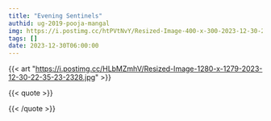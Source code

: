 ```yaml
---
title: "Evening Sentinels"
authid: ug-2019-pooja-mangal
img: https://i.postimg.cc/htPVtNvY/Resized-Image-400-x-300-2023-12-30-22-35-37-8087.webp
tags: []
date: 2023-12-30T06:00:00
---
```


{{< art "https://i.postimg.cc/HLbMZmhV/Resized-Image-1280-x-1279-2023-12-30-22-35-23-2328.jpg" >}}

{{< quote >}}


{{< /quote >}}